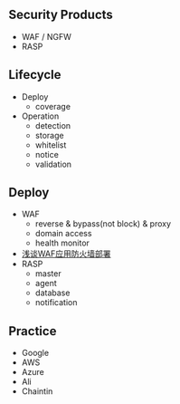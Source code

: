 ## Security Products
- WAF / NGFW
- RASP

## Lifecycle
- Deploy 
  - coverage 
- Operation
  - detection
  - storage
  - whitelist
  - notice
  - validation

## Deploy
- WAF
  - reverse & bypass(not block) & proxy
  - domain access
  - health monitor
- [浅谈WAF应用防火墙部署](https://zhuanlan.zhihu.com/p/386852978) 
- RASP
  - master
  - agent
  - database
  - notification



## Practice
- Google
- AWS
- Azure
- Ali
- Chaintin

